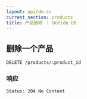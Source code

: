 ```yaml
---
layout: api/dm.cn
current_section: products
title: 产品删除 ｜ Dotide DB
---
```


## 删除一个产品

    DELETE /products/:product_id

### 响应

    Status: 204 No Content

